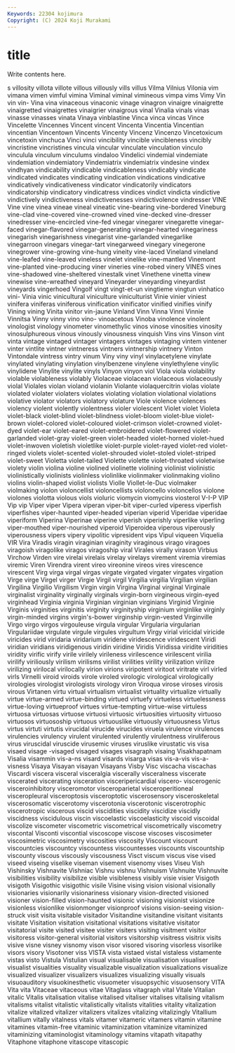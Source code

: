 ```yaml
---
Keywords: 22304 kojimura
Copyright: (C) 2024 Koji Murakami
---
```


# title

Write contents here.



s villosity
villota villote villous villously vills villus Vilma Vilnius Vilonia vim
vimana vimen vimful vimina Viminal viminal vimineous vimpa vims Vimy
Vin vin vin- Vina vina vinaceous vinaconic vinage vinagron vinaigre
vinaigrette vinaigretted vinaigrettes vinaigrier vinaigrous vinal Vinalia vinals vinas vinasse
vinasses vinata Vinaya vinblastine Vinca vinca vincas Vince Vincelette Vincennes
Vincent vincent Vincenta Vincentia Vincentian vincentian Vincentown Vincents Vincenty Vincenz
Vincenzo Vincetoxicum vincetoxin vinchuca Vinci vinci vincibility vincible vincibleness vincibly
vincristine vincristines vincula vincular vinculate vinculation vinculo vinculula vinculum vinculums
vindaloo Vindelici vindemial vindemiate vindemiation vindemiatory Vindemiatrix vindemiatrix vindesine vindex
vindhyan vindicability vindicable vindicableness vindicably vindicate vindicated vindicates vindicating vindication
vindications vindicative vindicatively vindicativeness vindicator vindicatorily vindicators vindicatorship vindicatory vindicatress
vindices vindict vindicta vindictive vindictively vindictiveness vindictivenesses vindictivolence vindresser VINE
Vine vine vinea vineae vineal vineatic vine-bearing vine-bordered Vineburg vine-clad
vine-covered vine-crowned vined vine-decked vine-dresser vinedresser vine-encircled vine-fed vinegar vinegarer
vinegarette vinegar-faced vinegar-flavored vinegar-generating vinegar-hearted vinegariness vinegarish vinegarishness vinegarist vine-garlanded
vinegarlike vinegarroon vinegars vinegar-tart vinegarweed vinegary vinegerone vinegrower vine-growing vine-hung
vineity vine-laced Vineland vineland vine-leafed vine-leaved vineless vinelet vinelike vine-mantled
Vinemont vine-planted vine-producing viner vineries vine-robed vinery VINES vines vine-shadowed
vine-sheltered vinestalk vinet Vinethene vinetta vinew vinewise vine-wreathed vineyard Vineyarder
vineyarding vineyardist vineyards vingerhoed Vingolf vingt vingt-et-un vingtieme vingtun vinhatico
vini- Vinia vinic vinicultural viniculture viniculturist Vinie vinier viniest vinifera
viniferas viniferous vinification vinificator vinified vinifies vinify Vining vining Vinita
vinitor vin-jaune Vinland Vinn Vinna Vinni Vinnie Vinnitsa Vinny vinny
vino vino- vinoacetous Vinoba vinolence vinolent vinologist vinology vinometer vinomethylic
vinos vinose vinosities vinosity vinosulphureous vinous vinously vinousness vinquish Vins
vins Vinson vint vinta vintage vintaged vintager vintagers vintages vintaging
vintem vintener vinter vintlite vintner vintneress vintners vintnership vintnery Vinton
Vintondale vintress vintry vinum Viny viny vinyl vinylacetylene vinylate vinylated
vinylating vinylation vinylbenzene vinylene vinylethylene vinylic vinylidene Vinylite vinylite vinyls
Vinyon vinyon viol Viola viola violability violable violableness violably Violaceae
violacean violaceous violaceously violal Violales violan violand violanin Violante violaquercitrin
violas violate violated violater violaters violates violating violation violational violations
violative violator violators violatory violature Viole violence violences violency violent
violently violentness violer violescent Violet violet Violeta violet-black violet-blind violet-blindness
violet-bloom violet-blue violet-brown violet-colored violet-coloured violet-crimson violet-crowned violet-dyed violet-ear violet-eared
violet-embroidered violet-flowered violet-garlanded violet-gray violet-green violet-headed violet-horned violet-hued violet-inwoven violetish
violetlike violet-purple violet-rayed violet-red violet-ringed violets violet-scented violet-shrouded violet-stoled violet-striped
violet-sweet Violetta violet-tailed Violette violette violet-throated violetwise violety violin violina
violine violined violinette violining violinist violinistic violinistically violinists violinless violinlike
violinmaker violinmaking violino violins violin-shaped violist violists Violle Viollet-le-Duc violmaker
violmaking violon violoncellist violoncellists violoncello violoncellos violone violones violotta violous
viols violuric viomycin viomycins viosterol V-I-P VIP Vip vip Viper
viper Vipera viperan viper-bit viper-curled viperess viperfish viperfishes viper-haunted viper-headed
viperian viperid Viperidae viperidae viperiform Viperina Viperinae viperine viperish viperishly
viperlike viperling viper-mouthed viper-nourished viperoid Viperoidea viperous viperously viperousness vipers
vipery vipolitic vipresident vips Vipul viqueen Viquelia VIR Vira Viradis
viragin viraginian viraginity viraginous virago viragoes viragoish viragolike viragos viragoship
viral Virales virally virason Virbius Virchow Virden vire virelai virelais
virelay virelays virement viremia viremias viremic Viren Virendra virent vireo
vireonine vireos vires virescence virescent Virg virga virgal virgas virgate
virgated virgater virgates virgation Virge virge Virgel virger Virgie Virgil
virgil Virgilia virgilia Virgilian virgilian Virgilina Virgilio Virgilism Virgin virgin
Virgina Virginal virginal Virginale virginalist virginality virginally virginals virgin-born virgineous
virgin-eyed virginhead Virginia virginia Virginian virginian virginians Virginid Virginie Virginis
virginities virginitis virginity virginityship virginium virginlike virginly virgin-minded virgins virgin's-bower
virginship virgin-vested Virginville Virgo virgo virgos virgouleuse virgula virgular Virgularia
virgularian Virgulariidae virgulate virgule virgules virgultum Virgy virial viricidal viricide
viricides virid viridaria viridarium viridene viridescence viridescent Viridi viridian viridians
viridigenous viridin viridine Viridis Viridissa viridite viridities viridity virific virify
virile virilely virileness virilescence virilescent virilia virilify viriliously virilism virilisms
virilist virilities virility virilization virilize virilizing virilocal virilocally virion virions
viripotent viritoot viritrate virl virled virls Virnelli viroid viroids virole
viroled virologic virological virologically virologies virologist virologists virology viron Viroqua
virose viroses virosis virous Virtanen virtu virtual virtualism virtualist virtuality
virtualize virtually virtue virtue-armed virtue-binding virtued virtuefy virtueless virtuelessness virtue-loving
virtueproof virtues virtue-tempting virtue-wise virtuless virtuosa virtuosas virtuose virtuosi virtuosic
virtuosities virtuosity virtuoso virtuosos virtuosoship virtuous virtuouslike virtuously virtuousness Virtus
virtus virtuti virtutis virucidal virucide virucides viruela virulence virulences virulencies
virulency virulent virulented virulently virulentness viruliferous virus viruscidal viruscide virusemic
viruses viruslike virustatic vis visa visaed visage -visaged visaged visages
visagraph visaing Visakhapatnam Visalia visammin vis-a-ns visard visards visarga visas
vis-a-vis vis-a-visness Visaya Visayan visayan Visayans Visby Visc viscacha viscachas
Viscardi viscera visceral visceralgia viscerally visceralness viscerate viscerated viscerating visceration
visceripericardial viscero- viscerogenic visceroinhibitory visceromotor visceroparietal visceroperitioneal visceropleural visceroptosis visceroptotic
viscerosensory visceroskeletal viscerosomatic viscerotomy viscerotonia viscerotonic viscerotrophic viscerotropic viscerous viscid
viscidities viscidity viscidize viscidly viscidness viscidulous viscin viscoelastic viscoelasticity viscoid
viscoidal viscolize viscometer viscometric viscometrical viscometrically viscometry viscontal Visconti viscontial
viscoscope viscose viscoses viscosimeter viscosimetric viscosimetry viscosities viscosity Viscount viscount
viscountcies viscountcy viscountess viscountesses viscounts viscountship viscounty viscous viscously viscousness
Visct viscum viscus vise vised viseed viseing viselike viseman visement
visenomy vises Viseu Vish Vishinsky Vishnavite Vishniac Vishnu vishnu Vishnuism
Vishnuite Vishnuvite visibilities visibility visibilize visible visibleness visibly visie visier
Visigoth visigoth Visigothic visigothic visile Visine vising vision visional visionally
visionaries visionarily visionariness visionary vision-directed visioned visioner vision-filled vision-haunted visionic
visioning visionist visionize visionless visionlike visionmonger visionproof visions vision-seeing vision-struck
visit visita visitable visitador Visitandine visitandine visitant visitants visitate Visitation
visitation visitational visitations visitative visitator visitatorial visite visited visitee visiter
visiters visiting visitment visitor visitoress visitor-general visitorial visitors visitorship visitress
visitrix visits visive visne visney visnomy vison visor visored visoring
visorless visorlike visors visory Visotoner viss VISTA vista vistaed vistal
vistaless vistamente vistas visto Vistula Vistulian visual visualisable visualisation visualiser
visualist visualities visuality visualizable visualization visualizations visualize visualized visualizer visualizers
visualizes visualizing visually visuals visuoauditory visuokinesthetic visuometer visuopsychic visuosensory VITA
Vita vita Vitaceae vitaceous vitae Vitaglass vitagraph vital Vitale Vitalian
vitalic Vitalis vitalisation vitalise vitalised vitaliser vitalises vitalising vitalism vitalisms
vitalist vitalistic vitalistically vitalists vitalities vitality vitalization vitalize vitalized vitalizer
vitalizers vitalizes vitalizing vitalizingly Vitallium vitallium vitally vitalness vitals vitamer
vitameric vitamers vitamin vitamine vitamines vitamin-free vitaminic vitaminization vitaminize vitaminized
vitaminizing vitaminologist vitaminology vitamins vitapath vitapathy Vitaphone vitaphone vitascope vitascopic
